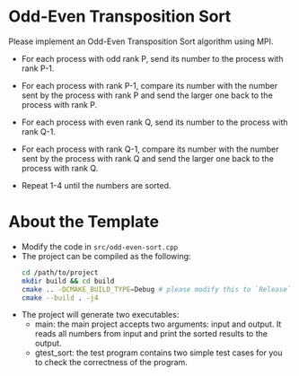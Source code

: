 # Odd-Even Transposition Sort

Please implement an Odd-Even Transposition Sort algorithm using MPI.

-    For each process with odd rank P, send its number to the process with rank P-1.

-    For each process with rank P-1, compare its number with the number sent by the process with rank P and send the larger one back to the process with rank P.

-    For each process with even rank Q, send its number to the process with rank Q-1.

-    For each process with rank Q-1, compare its number with the number sent by the process with rank Q and send the larger one back to the process with rank Q.

-    Repeat 1-4 until the numbers are sorted.


# About the Template

- Modify the code in `src/odd-even-sort.cpp`
- The project can be compiled as the following:
  ```bash
  cd /path/to/project
  mkdir build && cd build
  cmake .. -DCMAKE_BUILD_TYPE=Debug # please modify this to `Release` if you want to benchmark your program
  cmake --build . -j4
  ```
- The project will generate two executables:
  - main: the main project accepts two arguments: input and output. It reads all numbers from input and print the sorted results to the output.
  - gtest_sort: the test program contains two simple test cases for you to check the correctness of the program.

 
